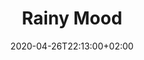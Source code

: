 ---
title: "Rainy Mood"
images: # Create a folder in /static/images/tools that has the same name as this current markdown file and place the images there. We only need the file name here. If this is not clear, please refer to existing tools as references.
  - path: rainymood-landing.png
categories:
  - Guides
  - Life
tags:
  - Research Guide
  - PhD Guide
  - Pacifiers
links:
  - name: rainy mood
    link: https://www.rainymood.com/
summary: rainy day rainy mood, simple but with excellent white noise; a new beautiful soundtrack each day
features:
platforms:
  - Web
  - iOS
  - Android
fields:
plans:
date: 2020-04-26T22:13:00+02:00
draft: false
---